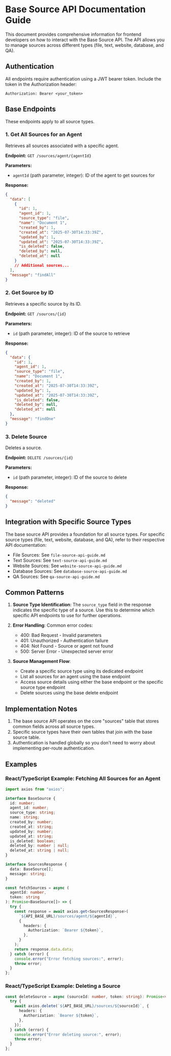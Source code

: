 # Base Source API Documentation Guide

This document provides comprehensive information for frontend developers on how to interact with the Base Source API. The API allows you to manage sources across different types (file, text, website, database, and QA).

## Authentication

All endpoints require authentication using a JWT bearer token. Include the token in the Authorization header:

```
Authorization: Bearer <your_token>
```

## Base Endpoints

These endpoints apply to all source types.

### 1. Get All Sources for an Agent

Retrieves all sources associated with a specific agent.

**Endpoint:** `GET /sources/agent/{agentId}`

**Parameters:**

- `agentId` (path parameter, integer): ID of the agent to get sources for

**Response:**

```json
{
  "data": [
    {
      "id": 1,
      "agent_id": 1,
      "source_type": "file",
      "name": "Document 1",
      "created_by": 1,
      "created_at": "2025-07-30T14:33:39Z",
      "updated_by": 1,
      "updated_at": "2025-07-30T14:33:39Z",
      "is_deleted": false,
      "deleted_by": null,
      "deleted_at": null
    }
    // Additional sources...
  ],
  "message": "findAll"
}
```

### 2. Get Source by ID

Retrieves a specific source by its ID.

**Endpoint:** `GET /sources/{id}`

**Parameters:**

- `id` (path parameter, integer): ID of the source to retrieve

**Response:**

```json
{
  "data": {
    "id": 1,
    "agent_id": 1,
    "source_type": "file",
    "name": "Document 1",
    "created_by": 1,
    "created_at": "2025-07-30T14:33:39Z",
    "updated_by": 1,
    "updated_at": "2025-07-30T14:33:39Z",
    "is_deleted": false,
    "deleted_by": null,
    "deleted_at": null
  },
  "message": "findOne"
}
```

### 3. Delete Source

Deletes a source.

**Endpoint:** `DELETE /sources/{id}`

**Parameters:**

- `id` (path parameter, integer): ID of the source to delete

**Response:**

```json
{
  "message": "deleted"
}
```

## Integration with Specific Source Types

The base source API provides a foundation for all source types. For specific source types (file, text, website, database, and QA), refer to their respective API documentation:

- File Sources: See `file-source-api-guide.md`
- Text Sources: See `text-source-api-guide.md`
- Website Sources: See `website-source-api-guide.md`
- Database Sources: See `database-source-api-guide.md`
- QA Sources: See `qa-source-api-guide.md`

## Common Patterns

1. **Source Type Identification**: The `source_type` field in the response indicates the specific type of a source. Use this to determine which specific API endpoints to use for further operations.

2. **Error Handling**: Common error codes:

   - 400: Bad Request - Invalid parameters
   - 401: Unauthorized - Authentication failure
   - 404: Not Found - Source or agent not found
   - 500: Server Error - Unexpected server error

3. **Source Management Flow**:
   - Create a specific source type using its dedicated endpoint
   - List all sources for an agent using the base endpoint
   - Access source details using either the base endpoint or the specific source type endpoint
   - Delete sources using the base delete endpoint

## Implementation Notes

1. The base source API operates on the core "sources" table that stores common fields across all source types.
2. Specific source types have their own tables that join with the base source table.
3. Authentication is handled globally so you don't need to worry about implementing per-route authentication.

## Examples

### React/TypeScript Example: Fetching All Sources for an Agent

```typescript
import axios from "axios";

interface BaseSource {
  id: number;
  agent_id: number;
  source_type: string;
  name: string;
  created_by: number;
  created_at: string;
  updated_by: number;
  updated_at: string;
  is_deleted: boolean;
  deleted_by: number | null;
  deleted_at: string | null;
}

interface SourcesResponse {
  data: BaseSource[];
  message: string;
}

const fetchSources = async (
  agentId: number,
  token: string
): Promise<BaseSource[]> => {
  try {
    const response = await axios.get<SourcesResponse>(
      `${API_BASE_URL}/sources/agent/${agentId}`,
      {
        headers: {
          Authorization: `Bearer ${token}`,
        },
      }
    );
    return response.data.data;
  } catch (error) {
    console.error("Error fetching sources:", error);
    throw error;
  }
};
```

### React/TypeScript Example: Deleting a Source

```typescript
const deleteSource = async (sourceId: number, token: string): Promise<void> => {
  try {
    await axios.delete(`${API_BASE_URL}/sources/${sourceId}`, {
      headers: {
        Authorization: `Bearer ${token}`,
      },
    });
  } catch (error) {
    console.error("Error deleting source:", error);
    throw error;
  }
};
```
